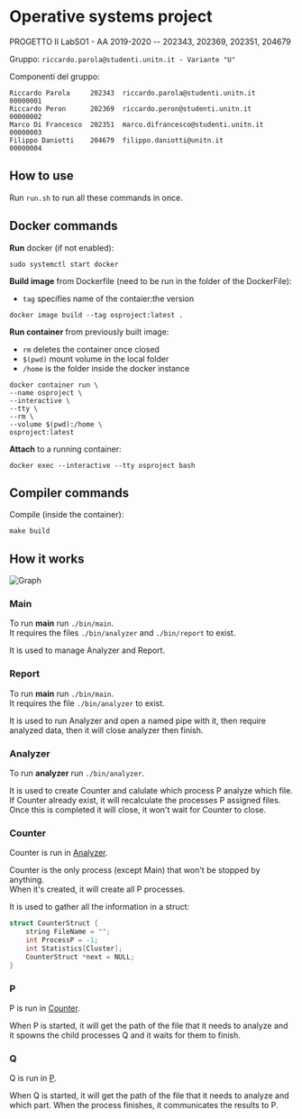 # Operative systems project

PROGETTO II LabSO1 - AA 2019-2020 -- 202343, 202369, 202351, 204679

Gruppo: `riccardo.parola@studenti.unitn.it - Variante "U"`

Componenti del gruppo:

``` plaintext
Riccardo Parola     202343  riccardo.parola@studenti.unitn.it    00000001  
Riccardo Peron      202369  riccardo.peron@studenti.unitn.it     00000002  
Marco Di Francesco  202351  marco.difrancesco@studenti.unitn.it  00000003  
Filippo Daniotti    204679  filippo.daniotti@unitn.it            00000004  
```

## How to use

Run `run.sh` to run all these commands in once.

## Docker commands

**Run** docker (if not enabled):

``` Docker
sudo systemctl start docker
```

**Build image** from Dockerfile (need to be run in the folder of the DockerFile):

- `tag` specifies name of the contaier:the version

``` Docker
docker image build --tag osproject:latest .
```

**Run container** from previously built image:

- `rm` deletes the container once closed
- `$(pwd)` mount volume in the local folder
- `/home` is the folder inside the docker instance

``` Docker
docker container run \
--name osproject \
--interactive \
--tty \
--rm \
--volume $(pwd):/home \
osproject:latest
```

**Attach** to a running container:

``` Docker
docker exec --interactive --tty osproject bash
```

## Compiler commands

Compile (inside the container):

``` shell
make build
```

## How it works

![Graph](https://i.imgur.com/r1lvqIh.png)

### Main

To run **main** run `./bin/main`.  
It requires the files `./bin/analyzer` and `./bin/report` to exist.

It is used to manage Analyzer and Report.

### Report

To run **main** run `./bin/main`.  
It requires the file `./bin/analyzer` to exist.

It is used to run Analyzer and open a named pipe with it, then require analyzed data, then it will close analyzer then finish.

### Analyzer

To run **analyzer** run `./bin/analyzer`.  

It is used to create Counter and calulate which process P analyze which file. If Counter already exist, it will recalculate the processes P assigned files. Once this is completed it will close, it won't wait for Counter to close.

### Counter

Counter is run in [Analyzer](#Analyzer).

Counter is the only process (except Main) that won't be stopped by anything.  
When it's created, it will create all P processes.

It is used to gather all the information in a struct:

``` C
struct CounterStruct {
    string FileName = "";
    int ProcessP = -1;
    int Statistics[Cluster];
    CounterStruct *next = NULL;
}
```

### P

P is run in [Counter](#Counter).

When P is started, it will get the path of the file that it needs to analyze and it spowns the child processes Q and it waits for them to finish.

### Q

Q is run in [P](#P).

When Q is started, it will get the path of the file that it needs to analyze and which part. When the process finishes, it communicates the results to P.
